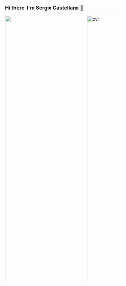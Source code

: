 ### Hi there, I'm Sergio Castellano 👋

<img align = "Left" width = "47%" src = "https://github-readme-stats.vercel.app/api?username=SCASTELLANO6044&show_icons=true&theme=radical" />
<img align = "Right" width = "47%" src="https://github-readme-stats.vercel.app/api/top-langs?username=SCASTELLANO6044&show_icons=true&locale=en&layout=compact&theme=chartreuse-dark" alt="ovi" />
<!--
**SCASTELLANO6044/SCASTELLANO6044** is a ✨ _special_ ✨ repository because its `README.md` (this file) appears on your GitHub profile.

Here are some ideas to get you started:

- 🔭 I’m currently working on ...
- 🌱 I’m currently learning ...
- 👯 I’m looking to collaborate on ...
- 🤔 I’m looking for help with ...
- 💬 Ask me about ...
- 📫 How to reach me: ...
- 😄 Pronouns: ...
- ⚡ Fun fact: ...
-->
